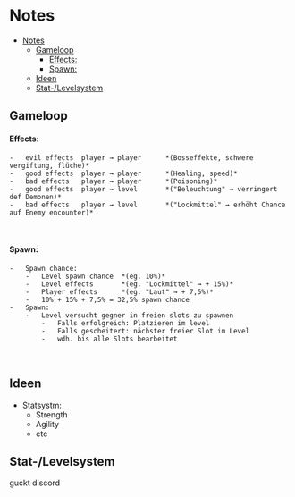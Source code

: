 # Notes

- [Notes](#notes)
  - [Gameloop](#gameloop)
      - [Effects:](#effects)
      - [Spawn:](#spawn)
  - [Ideen](#ideen)
  - [Stat-/Levelsystem](#stat-levelsystem)



## Gameloop

#### Effects:
    -   evil effects  player → player      *(Bosseffekte, schwere vergiftung, flüche)*
    -   good effects  player → player      *(Healing, speed)*
    -   bad effects   player → player      *(Poisoning)*
    -   good effects  player → level       *("Beleuchtung" → verringert def Demonen)*
    -   bad effects   player → level       *("Lockmittel" → erhöht Chance auf Enemy encounter)*
</br>

#### Spawn:
    -   Spawn chance:
        -   Level spawn chance  *(eg. 10%)*
        -   Level effects       *(eg. "Lockmittel" → + 15%)*
        -   Player effects      *(eg. "Laut" → + 7,5%)*
        -   10% + 15% + 7,5% = 32,5% spawn chance
    -   Spawn:
        -   Level versucht gegner in freien slots zu spawnen
            -   Falls erfolgreich: Platzieren im level
            -   Falls gescheitert: nächster freier Slot im Level
            -   wdh. bis alle Slots bearbeitet
</br>

## Ideen

- Statsystm:
  - Strength
  - Agility
  - etc


## Stat-/Levelsystem
guckt discord
